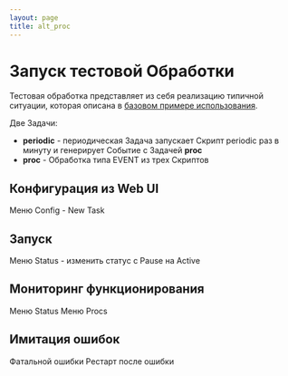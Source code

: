 ```yaml
---
layout: page
title: alt_proc
---
```

# Запуск тестовой Обработки

Тестовая обработка представляет из себя реализацию типичной ситуации, 
которая описана в [базовом примере использования](../descr/basic_usage.html).

Две Задачи:
- **periodic** - периодическая Задача запускает Скрипт periodic раз в минуту и 
генерирует Событие с Задачей **proc**
- **proc** - Обработка типа EVENT из трех Скриптов

## Конфигурация из Web UI
Меню Config - New Task

## Запуск
Меню Status - изменить статус с Pause на Active

## Мониторинг функционирования
Меню Status
Меню Procs

## Имитация ошибок
Фатальной ошибки
Рестарт после ошибки



